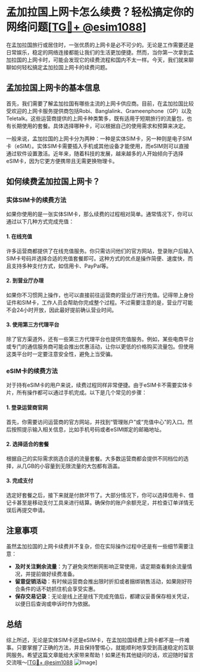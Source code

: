 # 孟加拉国上网卡怎么续费？轻松搞定你的网络问题[[TG💪+ @esim1088](https://t.me/s/esim1088)]

在孟加拉国旅行或居住时，一张优质的上网卡是必不可少的。无论是工作需要还是日常娱乐，稳定的网络连接都能让我们的生活更加便捷。然而，当你第一次拿到孟加拉国的上网卡时，可能会发现它的续费流程和国内不太一样。今天，我们就来聊聊如何轻松搞定孟加拉国上网卡的续费问题。

## 孟加拉国上网卡的基本信息

首先，我们需要了解孟加拉国有哪些主流的上网卡供应商。目前，在孟加拉国比较受欢迎的上网卡服务提供商包括Robi、Banglalink、Grameenphone（GP）以及Teletalk。这些运营商提供的上网卡种类繁多，既有适用于短期旅行的流量包，也有长期使用的套餐。具体选择哪种卡，可以根据自己的使用需求和预算来决定。

一般来说，孟加拉国的上网卡分为两种：一种是实体SIM卡，另一种则是电子SIM卡（eSIM）。实体SIM卡需要插入手机或其他设备才能使用，而eSIM则可以直接通过软件设置激活。近年来，随着科技的发展，越来越多的人开始倾向于选择eSIM卡，因为它更方便携带且无需更换物理卡。

## 如何续费孟加拉国上网卡？

### 实体SIM卡的续费方法

如果你使用的是一张实体SIM卡，那么续费的过程相对简单。通常情况下，你可以通过以下几种方式完成充值：

#### 1. 在线充值
许多运营商都提供了在线充值服务。你只需访问他们的官方网站，登录账户后输入SIM卡号码并选择合适的充值套餐即可。这种方式的优点是操作简便、速度快，而且支持多种支付方式，如信用卡、PayPal等。

#### 2. 到营业厅办理
如果你不习惯网上操作，也可以直接前往运营商的营业厅进行充值。记得带上身份证件和SIM卡，工作人员会帮助你完成整个过程。不过需要注意的是，营业厅可能不会24小时开放，因此最好提前确认营业时间。

#### 3. 使用第三方代理平台
除了官方渠道外，还有一些第三方代理平台也提供充值服务。例如，某些电商平台或专门的通信服务商可能会推出优惠活动，让你以更低的价格购买流量包。但使用这类平台时一定要注意安全性，避免上当受骗。

### eSIM卡的续费方法

对于持有eSIM卡的用户来说，续费过程同样非常便捷。由于eSIM卡不需要实体卡片，所有操作都可以通过手机完成。以下是几个常见的步骤：

#### 1. 登录运营商官网
首先，你需要访问运营商的官方网站，并找到“管理账户”或“充值中心”的入口。然后按照提示输入相关信息，比如手机号码或者eSIM绑定的邮箱地址。

#### 2. 选择适合的套餐
根据自己的实际需求挑选合适的流量套餐。大多数运营商都会提供不同档位的选择，从几GB的小容量到无限流量的大包都有涵盖。

#### 3. 完成支付
选定好套餐之后，接下来就是付款环节了。大部分情况下，你可以选择信用卡、借记卡甚至是移动支付工具来进行结算。确保你的账户余额充足，并检查订单详情无误后再提交申请。

## 注意事项

虽然孟加拉国的上网卡续费并不复杂，但在实际操作过程中还是有一些细节需要注意：

- **及时关注剩余流量**：为了避免突然断网影响正常使用，请定期查看剩余流量情况，并提前做好续费准备。
- **留意促销活动**：有时候运营商会推出限时折扣或者捆绑销售活动，如果刚好符合条件的话不妨抓住机会享受实惠。
- **保存交易记录**：无论是线上还是线下完成充值后，都建议妥善保存相关凭证，以便日后查询或申诉时作为依据。

## 总结

综上所述，无论是实体SIM卡还是eSIM卡，在孟加拉国续费上网卡都不是一件难事。只要掌握了正确的方法，并且保持警惕心，就能顺利地享受到高速稳定的互联网服务。希望这篇文章能给大家带来帮助！如果还有其他疑问的话，欢迎随时留言交流哦～[[TG💪+ @esim1088](https://t.me/s/esim1088) ![Image](https://i.postimg.cc/4NQfJmqS/Snipaste-2025-05-13-00-14-12.png)]